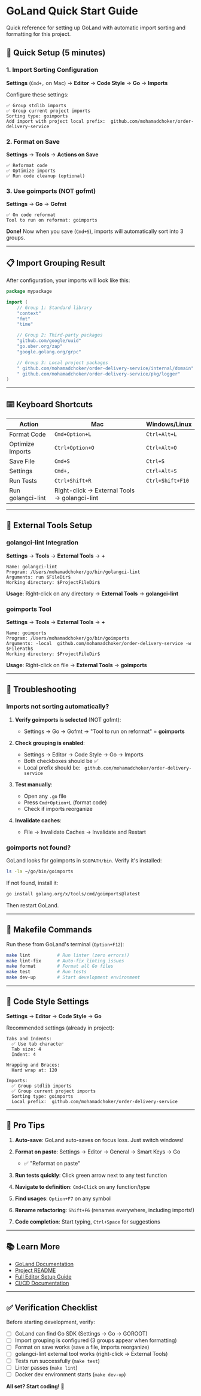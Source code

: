 # GoLand Quick Start Guide

Quick reference for setting up GoLand with automatic import sorting and formatting for this project.

## 🎯 Quick Setup (5 minutes)

### 1. Import Sorting Configuration

**Settings** (`Cmd+,` on Mac) → **Editor** → **Code Style** → **Go** → **Imports**

Configure these settings:

```
✅ Group stdlib imports
✅ Group current project imports
Sorting type: goimports
Add import with project local prefix:  github.com/mohamadchoker/order-delivery-service
```

### 2. Format on Save

**Settings** → **Tools** → **Actions on Save**

```
✅ Reformat code
✅ Optimize imports
✅ Run code cleanup (optional)
```

### 3. Use goimports (NOT gofmt)

**Settings** → **Go** → **Gofmt**

```
✅ On code reformat
Tool to run on reformat: goimports
```

**Done!** Now when you save (`Cmd+S`), imports will automatically sort into 3 groups.

---

## 📋 Import Grouping Result

After configuration, your imports will look like this:

```go
package mypackage

import (
    // Group 1: Standard library
    "context"
    "fmt"
    "time"

    // Group 2: Third-party packages
    "github.com/google/uuid"
    "go.uber.org/zap"
    "google.golang.org/grpc"

    // Group 3: Local project packages
    " github.com/mohamadchoker/order-delivery-service/internal/domain"
    " github.com/mohamadchoker/order-delivery-service/pkg/logger"
)
```

---

## ⌨️ Keyboard Shortcuts

| Action | Mac | Windows/Linux |
|--------|-----|---------------|
| Format Code | `Cmd+Option+L` | `Ctrl+Alt+L` |
| Optimize Imports | `Ctrl+Option+O` | `Ctrl+Alt+O` |
| Save File | `Cmd+S` | `Ctrl+S` |
| Settings | `Cmd+,` | `Ctrl+Alt+S` |
| Run Tests | `Ctrl+Shift+R` | `Ctrl+Shift+F10` |
| Run golangci-lint | Right-click → External Tools → golangci-lint |

---

## 🔧 External Tools Setup

### golangci-lint Integration

**Settings** → **Tools** → **External Tools** → **+**

```
Name: golangci-lint
Program: /Users/mohamadchoker/go/bin/golangci-lint
Arguments: run $FileDir$
Working directory: $ProjectFileDir$
```

**Usage**: Right-click on any directory → **External Tools** → **golangci-lint**

### goimports Tool

**Settings** → **Tools** → **External Tools** → **+**

```
Name: goimports
Program: /Users/mohamadchoker/go/bin/goimports
Arguments: -local  github.com/mohamadchoker/order-delivery-service -w $FilePath$
Working directory: $ProjectFileDir$
```

**Usage**: Right-click on file → **External Tools** → **goimports**

---

## 🐛 Troubleshooting

### Imports not sorting automatically?

1. **Verify goimports is selected** (NOT gofmt):
   - Settings → Go → Gofmt → "Tool to run on reformat" = **goimports**

2. **Check grouping is enabled**:
   - Settings → Editor → Code Style → Go → Imports
   - Both checkboxes should be ✅
   - Local prefix should be: ` github.com/mohamadchoker/order-delivery-service`

3. **Test manually**:
   - Open any `.go` file
   - Press `Cmd+Option+L` (format code)
   - Check if imports reorganize

4. **Invalidate caches**:
   - File → Invalidate Caches → Invalidate and Restart

### goimports not found?

GoLand looks for goimports in `$GOPATH/bin`. Verify it's installed:

```bash
ls -la ~/go/bin/goimports
```

If not found, install it:

```bash
go install golang.org/x/tools/cmd/goimports@latest
```

Then restart GoLand.

---

## 📝 Makefile Commands

Run these from GoLand's terminal (`Option+F12`):

```bash
make lint          # Run linter (zero errors!)
make lint-fix      # Auto-fix linting issues
make format        # Format all Go files
make test          # Run tests
make dev-up        # Start development environment
```

---

## 🎨 Code Style Settings

**Settings** → **Editor** → **Code Style** → **Go**

Recommended settings (already in project):

```
Tabs and Indents:
  ✅ Use tab character
  Tab size: 4
  Indent: 4

Wrapping and Braces:
  Hard wrap at: 120

Imports:
  ✅ Group stdlib imports
  ✅ Group current project imports
  Sorting type: goimports
  Local prefix:  github.com/mohamadchoker/order-delivery-service
```

---

## 🚀 Pro Tips

1. **Auto-save**: GoLand auto-saves on focus loss. Just switch windows!

2. **Format on paste**: Settings → Editor → General → Smart Keys → Go
   - ✅ "Reformat on paste"

3. **Run tests quickly**: Click green arrow next to any test function

4. **Navigate to definition**: `Cmd+Click` on any function/type

5. **Find usages**: `Option+F7` on any symbol

6. **Rename refactoring**: `Shift+F6` (renames everywhere, including imports!)

7. **Code completion**: Start typing, `Ctrl+Space` for suggestions

---

## 📚 Learn More

- [GoLand Documentation](https://www.jetbrains.com/help/go/)
- [Project README](../README.md)
- [Full Editor Setup Guide](./EDITOR_SETUP.md)
- [CI/CD Documentation](./CI_CD.md)

---

## ✅ Verification Checklist

Before starting development, verify:

- [ ] GoLand can find Go SDK (Settings → Go → GOROOT)
- [ ] Import grouping is configured (3 groups appear when formatting)
- [ ] Format on save works (save a file, imports reorganize)
- [ ] golangci-lint external tool works (right-click → External Tools)
- [ ] Tests run successfully (`make test`)
- [ ] Linter passes (`make lint`)
- [ ] Docker dev environment starts (`make dev-up`)

**All set? Start coding! 🎉**
